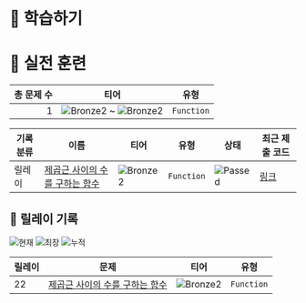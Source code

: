 # 📖 학습하기

# 🥇 실전 훈련
|총 문제 수|티어|유형|
|---:|---|---|
|1|![Bronze2][b2] ~ ![Bronze2][b2]|`Function`|

|기록분류|이름|티어|유형|상태|최근 제출 코드|
|---|---|---|---|---|---|
|릴레이|[제곱근 사이의 수를 구하는 함수](https://www.codetree.ai/training-field/search/problems/function-to-find-number-between-square-roots)|![Bronze2][b2]|`Function`|![Passed][passed]|[링크](https://github.com/pinegreen83/codetree-TILs/blob/main/240925/%EC%A0%9C%EA%B3%B1%EA%B7%BC%20%EC%82%AC%EC%9D%B4%EC%9D%98%20%EC%88%98%EB%A5%BC%20%EA%B5%AC%ED%95%98%EB%8A%94%20%ED%95%A8%EC%88%98/function-to-find-number-between-square-roots.cpp)|


## 🏃 릴레이 기록
![현재](https://img.shields.io/badge/현재_릴레이-22-%235cb85c.svg?for-the-badge)
![최장](https://img.shields.io/badge/최장_릴레이-22-%23E34F26.svg?for-the-badge)
![누적](https://img.shields.io/badge/누적_릴레이-59-%2300599C.svg?for-the-badge)

|릴레이|문제|티어|유형|
|---|---|---|---|
|22|[제곱근 사이의 수를 구하는 함수](https://www.codetree.ai/training-field/search/problems/function-to-find-number-between-square-roots)|![Bronze2][b2]|`Function`|










[b5]: https://img.shields.io/badge/Bronze_5-%235D3E31.svg
[b4]: https://img.shields.io/badge/Bronze_4-%235D3E31.svg
[b3]: https://img.shields.io/badge/Bronze_3-%235D3E31.svg
[b2]: https://img.shields.io/badge/Bronze_2-%235D3E31.svg
[b1]: https://img.shields.io/badge/Bronze_1-%235D3E31.svg
[s5]: https://img.shields.io/badge/Silver_5-%23394960.svg
[s4]: https://img.shields.io/badge/Silver_4-%23394960.svg
[s3]: https://img.shields.io/badge/Silver_3-%23394960.svg
[s2]: https://img.shields.io/badge/Silver_2-%23394960.svg
[s1]: https://img.shields.io/badge/Silver_1-%23394960.svg
[g5]: https://img.shields.io/badge/Gold_5-%23FFC433.svg
[g4]: https://img.shields.io/badge/Gold_4-%23FFC433.svg
[g3]: https://img.shields.io/badge/Gold_3-%23FFC433.svg
[g2]: https://img.shields.io/badge/Gold_2-%23FFC433.svg
[g1]: https://img.shields.io/badge/Gold_1-%23FFC433.svg
[p5]: https://img.shields.io/badge/Platinum_5-%2376DDD8.svg
[p4]: https://img.shields.io/badge/Platinum_4-%2376DDD8.svg
[p3]: https://img.shields.io/badge/Platinum_3-%2376DDD8.svg
[p2]: https://img.shields.io/badge/Platinum_2-%2376DDD8.svg
[p1]: https://img.shields.io/badge/Platinum_1-%2376DDD8.svg
[passed]: https://img.shields.io/badge/Passed-%23009D27.svg
[failed]: https://img.shields.io/badge/Failed-%23D24D57.svg
[easy]: https://img.shields.io/badge/쉬움-%235cb85c.svg?for-the-badge
[medium]: https://img.shields.io/badge/보통-%23FFC433.svg?for-the-badge
[hard]: https://img.shields.io/badge/어려움-%23D24D57.svg?for-the-badge